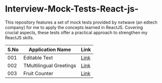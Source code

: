 # Interview-Mock-Tests-React-js-
This repository features a set of mock tests provided by nxtwave (an edtech company) for me to apply the concepts learned in ReactJS. Covering crucial aspects, these tests offer a practical approach to strengthen my ReactJS skills.

| S.No | Application Name                |  Link                                  |
| -------------- | ---------------------------| --------------------------------------------------- |
| 001            | Editable Text               | [Link](http://bvreactjs47.ccbp.tech)               |
| 002            | TMultilingual Greetings           | [Link](http://bvreactjs48.ccbp.tech)                |
| 003            | Fruit Counter               | [Link](http://bvreactjs49.ccbp.tech)                |
